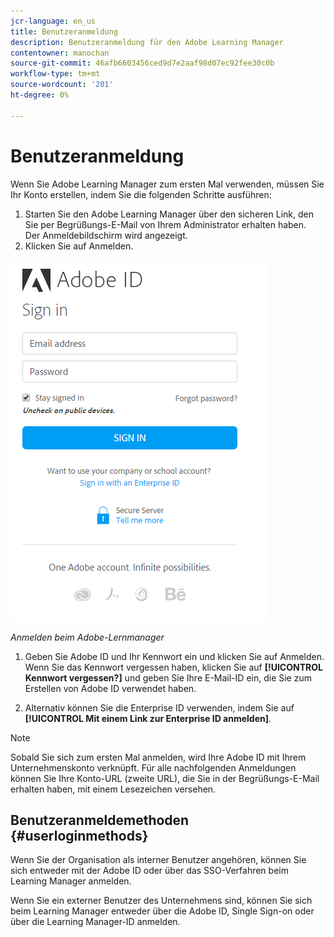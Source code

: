 ```yaml
---
jcr-language: en_us
title: Benutzeranmeldung
description: Benutzeranmeldung für den Adobe Learning Manager
contentowner: manochan
source-git-commit: 46afb6603456ced9d7e2aaf98d07ec92fee30c0b
workflow-type: tm+mt
source-wordcount: '201'
ht-degree: 0%

---
```




# Benutzeranmeldung

Wenn Sie Adobe Learning Manager zum ersten Mal verwenden, müssen Sie Ihr Konto erstellen, indem Sie die folgenden Schritte ausführen:

1. Starten Sie den Adobe Learning Manager über den sicheren Link, den Sie per Begrüßungs-E-Mail von Ihrem Administrator erhalten haben.\
   Der Anmeldebildschirm wird angezeigt.
1. Klicken Sie auf Anmelden.

![](assets/adobeid-signin.png)

*Anmelden beim Adobe-Lernmanager*

1. Geben Sie Adobe ID und Ihr Kennwort ein und klicken Sie auf Anmelden.\
   Wenn Sie das Kennwort vergessen haben, klicken Sie auf **[!UICONTROL Kennwort vergessen?]** und geben Sie Ihre E-Mail-ID ein, die Sie zum Erstellen von Adobe ID verwendet haben.

1. Alternativ können Sie die Enterprise ID verwenden, indem Sie auf **[!UICONTROL Mit einem Link zur Enterprise ID anmelden]**.

>[!NOTE]
>
>Sobald Sie sich zum ersten Mal anmelden, wird Ihre Adobe ID mit Ihrem Unternehmenskonto verknüpft. Für alle nachfolgenden Anmeldungen können Sie Ihre Konto-URL (zweite URL), die Sie in der Begrüßungs-E-Mail erhalten haben, mit einem Lesezeichen versehen.

## Benutzeranmeldemethoden {#userloginmethods}

Wenn Sie der Organisation als interner Benutzer angehören, können Sie sich entweder mit der Adobe ID oder über das SSO-Verfahren beim Learning Manager anmelden.

Wenn Sie ein externer Benutzer des Unternehmens sind, können Sie sich beim Learning Manager entweder über die Adobe ID, Single Sign-on oder über die Learning Manager-ID anmelden.
